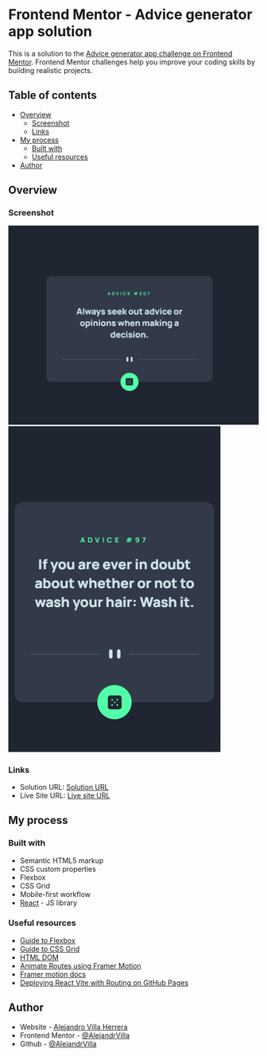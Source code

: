 # Frontend Mentor - Advice generator app solution

This is a solution to the [Advice generator app challenge on Frontend Mentor](https://www.frontendmentor.io/challenges/advice-generator-app-QdUG-13db). Frontend Mentor challenges help you improve your coding skills by building realistic projects.

## Table of contents

- [Overview](#overview)
  - [Screenshot](#screenshot)
  - [Links](#links)
- [My process](#my-process)
  - [Built with](#built-with)
  - [Useful resources](#useful-resources)
- [Author](#author)

## Overview

### Screenshot

![screen1](./images/screen1.png)
![screen2](./images/screen2.png)


### Links

- Solution URL: [Solution URL](https://your-solution-url.com)
- Live Site URL: [Live site URL](https://alejandrvilla.github.io/advice-generator-app/)

## My process

### Built with

- Semantic HTML5 markup
- CSS custom properties
- Flexbox
- CSS Grid
- Mobile-first workflow
- [React](https://reactjs.org/) - JS library


### Useful resources

- [Guide to Flexbox](https://css-tricks.com/snippets/css/a-guide-to-flexbox/)
- [Guide to CSS Grid](https://css-tricks.com/snippets/css/complete-guide-grid/)
- [HTML DOM](https://www.w3schools.com/jsref/prop_html_innerhtml.asp)
- [Animate Routes using Framer Motion](https://www.freecodecamp.org/news/improve-user-experience-in-react-by-animating-routes-using-framer-motion/)
- [Framer motion docs](https://motion.dev/docs)
- [Deploying React Vite with Routing on GitHub Pages](https://medium.com/@karinamisnik94/deploying-react-vite-with-routing-on-github-pages-68385676b788)

## Author

- Website - [Alejandro Villa Herrera](https://www.linkedin.com/in/alejandro-villa-herrera-6b8780142)
- Frontend Mentor - [@AlejandrVilla](https://www.frontendmentor.io/profile/AlejandrVilla)
- Github - [@AlejandrVilla](https://github.com/AlejandrVilla)